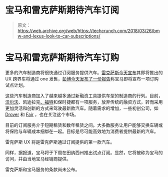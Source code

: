 # 宝马和雷克萨斯期待汽车订阅

> 原文：<https://web.archive.org/web/https://techcrunch.com/2018/03/26/bmw-and-lexus-look-to-car-subscriptions/>

# 宝马和雷克萨斯期待汽车订购

更多的汽车制造商将很快通过订阅服务提供汽车。[雷克萨斯今天宣布](https://web.archive.org/web/20221025222217/http://www.autonews.com/article/20180326/OEM04/180329724/lexus-ux-crossover-subscription-toyota)其即将推出的 UX 跨界车将通过 one 发售，[彭博今天发布了一份报告](https://web.archive.org/web/20221025222217/https://www.bloomberg.com/news/articles/2018-03-26/bmw-is-said-to-plan-vehicle-subscription-pilot-in-nashville)称宝马即将宣布一项订购试点计划。

这些汽车制造商加入了越来越多通过新融资工具提供车型的制造商的行列。目前，[沃尔沃](https://web.archive.org/web/20221025222217/https://techcrunch.com/2017/11/30/volvos-car-subscription-service-sounds-like-good-way-to-get-the-new-xc40/)、凯迪拉克[、福特](https://web.archive.org/web/20221025222217/https://techcrunch.com/2017/11/01/fords-canvas-monthly-car-subscription-car-service-expands-to-la/)和保时捷都有一项服务，放弃传统的融资方式，转而采用更加灵活和创新的方式来驾驶最新款汽车。随着需求的增加，一些初创公司，如 [Drover](https://web.archive.org/web/20221025222217/https://techcrunch.com/2018/03/15/drover/) 和 [Fair](https://web.archive.org/web/20221025222217/https://techcrunch.com/2018/02/05/fair-com-closes-another-round-of-funding-acquires-rental-car-delivery-service-skurt/) ，也在关注这个市场。

目前的订阅服务介于短期租赁和数年租赁之间。大多数服务让用户能够交换车辆或将保险与车辆成本捆绑在一起。目标是尽可能高效地为消费者提供最新的汽车。

雷克萨斯 UX 将是雷克萨斯通过订阅提供的第一款汽车。

同样，据报道，宝马将于下周在田纳西州推出试点订阅。显然，它将被称为宝马的访问，并由当地宝马经销商提供。

雷克萨斯和宝马服务的条款尚未公布。